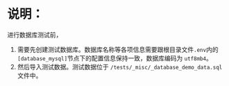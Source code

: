 # 说明：

进行数据库测试前，

1. 需要先创建测试数据库。数据库名称等各项信息需要跟根目录文件`.env`内的`[database_mysql]`节点下的配置信息保持一致，数据库编码为
   `utf8mb4`。
2. 然后导入测试数据。测试数据位于 `/tests/_misc/_database_demo_data.sql` 文件中。

